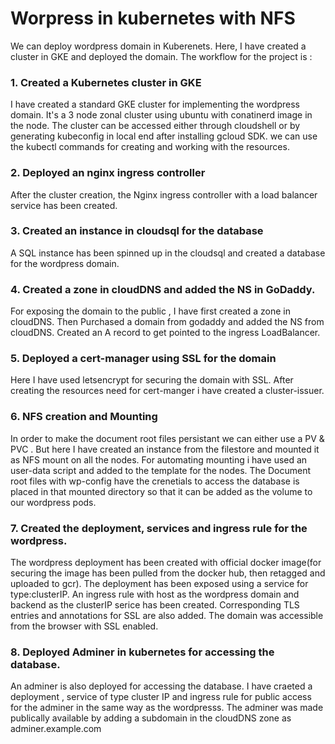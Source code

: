 # Worpress in kubernetes with NFS

We can deploy wordpress domain in Kuberenets. Here, I have created a cluster in GKE and deployed the domain.  The workflow for the project is :
### 1. Created a Kubernetes cluster in GKE 

I have created a standard GKE cluster for implementing the wordpress domain. It's a 3 node zonal cluster using ubuntu  with conatinerd image in the node. 
The cluster can be accessed either through cloudshell or by generating kubeconfig in local end after installing gcloud SDK. we can use the kubectl commands for creating and working with the resources.

### 2. Deployed an nginx ingress controller
After the cluster creation, the Nginx ingress controller with a load balancer service has been created.


### 3. Created an instance in cloudsql for the database
A SQL instance has been spinned up in the cloudsql and created a database for the wordpress domain.

### 4. Created a zone in cloudDNS and added the NS in GoDaddy.
For exposing the domain to the public , I have first created a zone in cloudDNS. Then Purchased a domain from godaddy and added the NS from cloudDNS. Created an A record to get pointed to the ingress LoadBalancer.

### 5. Deployed a cert-manager using SSL for the domain
Here I have used letsencrypt for securing the domain with SSL. After creating the resources need for cert-manger i have created a cluster-issuer.

### 6. NFS creation and Mounting
In order to make the document root files persistant we can either use a PV & PVC . But here I have created an instance from the filestore and mounted it as NFS mount on all the nodes. For automating mounting i have used an user-data script and added to the template for the nodes. The Document root files with wp-config have the crenetials to access the database is placed in that mounted directory so that it can be added as the volume to our wordpress pods.

### 7. Created the deployment, services and ingress rule for the wordpress.
The wordpress deployment has been created with official docker image(for securing the image has been pulled from the docker hub, then retagged and uploaded to gcr). The deployment has been exposed using a service for type:clusterIP. An ingress rule with host as the wordpress domain and backend as the clusterIP serice has been created. Corresponding TLS entries and annotations for SSL are also added.
The domain was accessible from the browser with SSL enabled.

### 8. Deployed Adminer in kubernetes for accessing the database.

An adminer is also deployed for accessing the database. I have craeted a deployment , service of type cluster IP and ingress rule for public access for the adminer in the same way as the wordpresss. The adminer was made publically available by adding a subdomain in the cloudDNS zone as adminer.example.com
